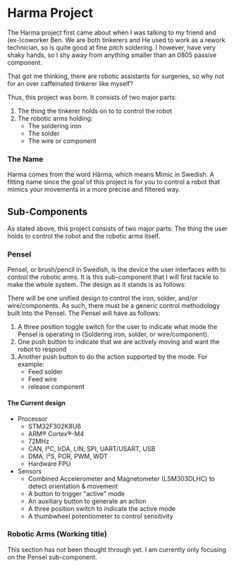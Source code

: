 # Harma Project

The Harma project first came about when I was talking to my friend and (ex-)coworker Ben. We are both tinkerers and He used to work as a rework technician, so is quite good at fine pitch soldering. I however, have very shaky hands, so I shy away from anything smaller than an 0805 passive component.

That got me thinking, there are robotic assistants for surgeries, so why not for an over caffeinated tinkerer like myself?

Thus, this project was born. It consists of two major parts:

1. The thing the tinkerer holds on to to control the robot
2. The robotic arms holding:
   * The soldering iron
   * The solder
   * The wire or component

### The Name

Harma comes from the word Härma, which means Mimic in Swedish. A fitting name since the goal of this project is for you to control a robot that mimics your movements in a more precise and filtered way.

## Sub-Components

As stated above, this project consists of two major parts: The thing the user holds to control the robot and the robotic arms itself.

### Pensel

Pensel, or brush/pencil in Swedish, is the device the user interfaces with to control the robotic arms. It is this sub-component that I will first tackle to make the whole system. The design as it stands is as follows:

There will be one unified design to control the iron, solder, and/or wire/components. As such, there must be a generic control methodology built into the Pensel. The Pensel will have as follows:

1. A three position toggle switch for the user to indicate what mode the Pensel is operating in (Soldering iron, solder, or wire/component).
2. One push button to indicate that we are actively moving and want the robot to respond
3. Another push button to do the action supported by the mode. For example:
   * Feed solder
   * Feed wire
   * release component

#### The Current design

* Processor
   * STM32F302K8U6
   * ARM® Cortex®-M4
   * 72MHz
   * CAN, I²C, IrDA, LIN, SPI, UART/USART, USB
   * DMA, I²S, POR, PWM, WDT
   * Hardware FPU
* Sensors
   * Combined Accelerometer and Magnetometer (LSM303DLHC) to detect orientation & movement
   * A button to trigger "active" mode
   * An auxiliary button to generate an action
   * A three position switch to indicate the active mode
   * A thumbwheel potentiometer to control sensitivity

### Robotic Arms (Working title)

This section has not been thought through yet. I am currently only focusing on the Pensel sub-component.
